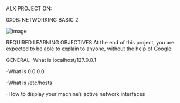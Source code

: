 ALX PROJECT ON:

0X08: NETWORKING BASIC 2

![image](https://user-images.githubusercontent.com/106745705/202178826-78a427db-e2e8-461d-8716-d2abe149d8bc.png)

REQUIRED LEARNING OBJECTIVES
At the end of this project, you are expected to be able to explain to anyone, without the help of Google:

GENERAL
-What is localhost/127.0.0.1

-What is 0.0.0.0

-What is /etc/hosts

-How to display your machine’s active network interfaces
